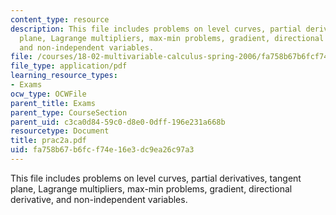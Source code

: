 ```yaml
---
content_type: resource
description: This file includes problems on level curves, partial derivatives, tangent
  plane, Lagrange multipliers, max-min problems, gradient, directional derivative,
  and non-independent variables.
file: /courses/18-02-multivariable-calculus-spring-2006/fa758b67b6fcf74e16e3dc9ea26c97a3_prac2a.pdf
file_type: application/pdf
learning_resource_types:
- Exams
ocw_type: OCWFile
parent_title: Exams
parent_type: CourseSection
parent_uid: c3ca0d84-59c0-d8e0-0dff-196e231a668b
resourcetype: Document
title: prac2a.pdf
uid: fa758b67-b6fc-f74e-16e3-dc9ea26c97a3
---
```

This file includes problems on level curves, partial derivatives, tangent plane, Lagrange multipliers, max-min problems, gradient, directional derivative, and non-independent variables.

